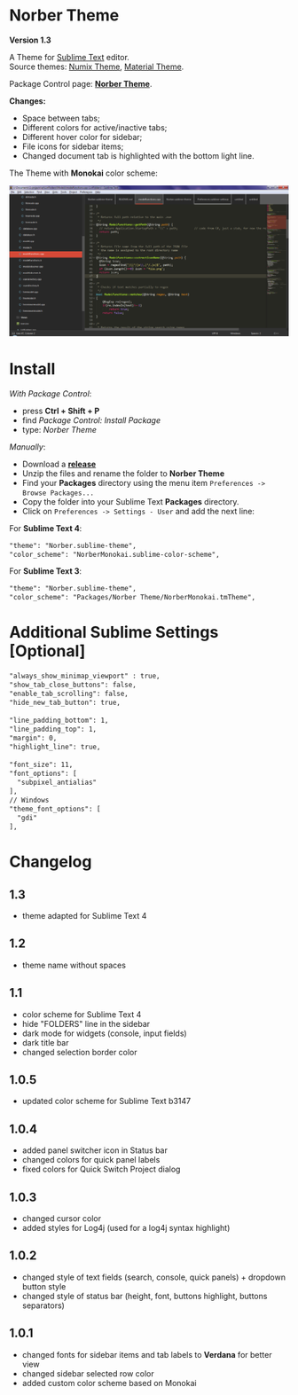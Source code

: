 # Norber Theme

**Version 1.3**

A Theme for [Sublime Text](http://sublimetext.com) editor.  
Source themes: [Numix Theme](https://github.com/nauzethc/sublime-text-numix), [Material Theme](https://github.com/equinusocio/material-theme).

Package Control page: [**Norber Theme**](https://packagecontrol.io/packages/Norber%20Theme).

**Changes:**
- Space between tabs;
- Different colors for active/inactive tabs;
- Different hover color for sidebar;
- File icons for sidebar items;
- Changed document tab is highlighted with the bottom light line.

The Theme with **Monokai** color scheme:

![Screenshot](images/norber_theme_1.png)


# Install
  
  *With Package Control*:
  
  - press **Ctrl + Shift + P**
  - find *Package Control: Install Package*
  - type: *Norber Theme*
  
  *Manually*:
  
  - Download a [**release**](https://github.com/mortalis13/Norber-Theme-Sublime/releases)
  - Unzip the files and rename the folder to **Norber Theme**
  - Find your **Packages** directory using the menu item `Preferences -> Browse Packages...`
  - Copy the folder into your Sublime Text **Packages** directory.
  - Click on `Preferences -> Settings - User` and add the next line:


For **Sublime Text 4**:
```
"theme": "Norber.sublime-theme",
"color_scheme": "NorberMonokai.sublime-color-scheme",
```

For **Sublime Text 3**:
```
"theme": "Norber.sublime-theme",
"color_scheme": "Packages/Norber Theme/NorberMonokai.tmTheme",
```

# Additional Sublime Settings [Optional]

```
"always_show_minimap_viewport" : true,
"show_tab_close_buttons": false,
"enable_tab_scrolling": false,
"hide_new_tab_button": true,

"line_padding_bottom": 1,
"line_padding_top": 1,
"margin": 0,
"highlight_line": true,

"font_size": 11,
"font_options": [
  "subpixel_antialias"
],
// Windows
"theme_font_options": [
  "gdi"
],
```

# Changelog

## 1.3

- theme adapted for Sublime Text 4

## 1.2

- theme name without spaces

## 1.1

- color scheme for Sublime Text 4
- hide "FOLDERS" line in the sidebar
- dark mode for widgets (console, input fields)
- dark title bar
- changed selection border color

## 1.0.5

- updated color scheme for Sublime Text b3147

## 1.0.4

- added panel switcher icon in Status bar
- changed colors for quick panel labels
- fixed colors for Quick Switch Project dialog

## 1.0.3

- changed cursor color
- added styles for Log4j (used for a log4j syntax highlight)

## 1.0.2

- changed style of text fields (search, console, quick panels) + dropdown button style
- changed style of status bar (height, font, buttons highlight, buttons separators)

## 1.0.1

- changed fonts for sidebar items and tab labels to **Verdana** for better view
- changed sidebar selected row color
- added custom color scheme based on Monokai
